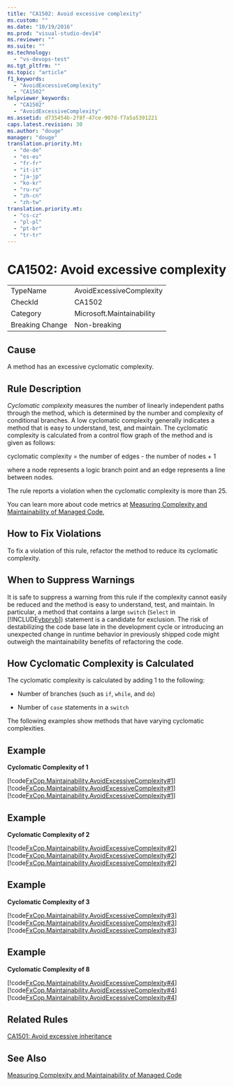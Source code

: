 ```yaml
---
title: "CA1502: Avoid excessive complexity"
ms.custom: ""
ms.date: "10/19/2016"
ms.prod: "visual-studio-dev14"
ms.reviewer: ""
ms.suite: ""
ms.technology: 
  - "vs-devops-test"
ms.tgt_pltfrm: ""
ms.topic: "article"
f1_keywords: 
  - "AvoidExcessiveComplexity"
  - "CA1502"
helpviewer_keywords: 
  - "CA1502"
  - "AvoidExcessiveComplexity"
ms.assetid: d735454b-2f8f-47ce-907d-f7a5a5391221
caps.latest.revision: 30
ms.author: "douge"
manager: "douge"
translation.priority.ht: 
  - "de-de"
  - "es-es"
  - "fr-fr"
  - "it-it"
  - "ja-jp"
  - "ko-kr"
  - "ru-ru"
  - "zh-cn"
  - "zh-tw"
translation.priority.mt: 
  - "cs-cz"
  - "pl-pl"
  - "pt-br"
  - "tr-tr"
---
```

# CA1502: Avoid excessive complexity
|||  
|-|-|  
|TypeName|AvoidExcessiveComplexity|  
|CheckId|CA1502|  
|Category|Microsoft.Maintainability|  
|Breaking Change|Non-breaking|  
  
## Cause  
 A method has an excessive cyclomatic complexity.  
  
## Rule Description  
 *Cyclomatic complexity* measures the number of linearly independent paths through the method, which is determined by the number and complexity of conditional branches. A low cyclomatic complexity generally indicates a method that is easy to understand, test, and maintain. The cyclomatic complexity is calculated from a control flow graph of the method and is given as follows:  
  
 cyclomatic complexity = the number of edges - the number of nodes + 1  
  
 where a node represents a logic branch point and an edge represents a line between nodes.  
  
 The rule reports a violation when the cyclomatic complexity is more than 25.  
  
 You can learn more about code metrics at [Measuring Complexity and Maintainability of Managed Code](../code-quality/measuring-complexity-and-maintainability-of-managed-code.md),  
  
## How to Fix Violations  
 To fix a violation of this rule, refactor the method to reduce its cyclomatic complexity.  
  
## When to Suppress Warnings  
 It is safe to suppress a warning from this rule if the complexity cannot easily be reduced and the method is easy to understand, test, and maintain. In particular, a method that contains a large `switch` (`Select` in [!INCLUDE[vbprvb](../code-quality/includes/vbprvb_md.md)]) statement is a candidate for exclusion. The risk of destabilizing the code base late in the development cycle or introducing an unexpected change in runtime behavior in previously shipped code might outweigh the maintainability benefits of refactoring the code.  
  
## How Cyclomatic Complexity is Calculated  
 The cyclomatic complexity is calculated by adding 1 to the following:  
  
-   Number of branches (such as `if`, `while`, and `do`)  
  
-   Number of `case` statements in a `switch`  
  
 The following examples show methods that have varying cyclomatic complexities.  
  
## Example  
 **Cyclomatic Complexity of 1**  
  
 [!code[FxCop.Maintainability.AvoidExcessiveComplexity#1](../code-quality/codesnippet/CPP/ca1502--avoid-excessive-complexity_1.cpp)]
[!code[FxCop.Maintainability.AvoidExcessiveComplexity#1](../code-quality/codesnippet/VisualBasic/ca1502--avoid-excessive-complexity_1.vb)]
[!code[FxCop.Maintainability.AvoidExcessiveComplexity#1](../code-quality/codesnippet/CSharp/ca1502--avoid-excessive-complexity_1.cs)]  
  
## Example  
 **Cyclomatic Complexity of 2**  
  
 [!code[FxCop.Maintainability.AvoidExcessiveComplexity#2](../code-quality/codesnippet/CPP/ca1502--avoid-excessive-complexity_2.cpp)]
[!code[FxCop.Maintainability.AvoidExcessiveComplexity#2](../code-quality/codesnippet/VisualBasic/ca1502--avoid-excessive-complexity_2.vb)]
[!code[FxCop.Maintainability.AvoidExcessiveComplexity#2](../code-quality/codesnippet/CSharp/ca1502--avoid-excessive-complexity_2.cs)]  
  
## Example  
 **Cyclomatic Complexity of 3**  
  
 [!code[FxCop.Maintainability.AvoidExcessiveComplexity#3](../code-quality/codesnippet/CPP/ca1502--avoid-excessive-complexity_3.cpp)]
[!code[FxCop.Maintainability.AvoidExcessiveComplexity#3](../code-quality/codesnippet/VisualBasic/ca1502--avoid-excessive-complexity_3.vb)]
[!code[FxCop.Maintainability.AvoidExcessiveComplexity#3](../code-quality/codesnippet/CSharp/ca1502--avoid-excessive-complexity_3.cs)]  
  
## Example  
 **Cyclomatic Complexity of 8**  
  
 [!code[FxCop.Maintainability.AvoidExcessiveComplexity#4](../code-quality/codesnippet/CPP/ca1502--avoid-excessive-complexity_4.cpp)]
[!code[FxCop.Maintainability.AvoidExcessiveComplexity#4](../code-quality/codesnippet/VisualBasic/ca1502--avoid-excessive-complexity_4.vb)]
[!code[FxCop.Maintainability.AvoidExcessiveComplexity#4](../code-quality/codesnippet/CSharp/ca1502--avoid-excessive-complexity_4.cs)]  
  
## Related Rules  
 [CA1501: Avoid excessive inheritance](../code-quality/ca1501--avoid-excessive-inheritance.md)  
  
## See Also  
 [Measuring Complexity and Maintainability of Managed Code](../code-quality/measuring-complexity-and-maintainability-of-managed-code.md)